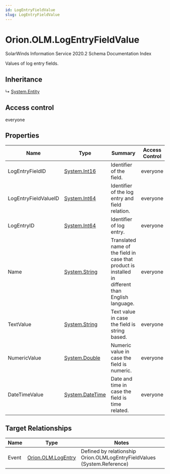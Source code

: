 ```yaml
---
id: LogEntryFieldValue
slug: LogEntryFieldValue
---
```


# Orion.OLM.LogEntryFieldValue

SolarWinds Information Service 2020.2 Schema Documentation Index

Values of log entry fields.

## Inheritance

↳ [System.Entity](./../System/Entity)

## Access control

everyone

## Properties

| Name | Type | Summary | Access Control |
| ------ | ------ | ------ | ------ |
| LogEntryFieldID | [System.Int16](https://docs.microsoft.com/en-us/dotnet/api/system.int16) | Identifier of the field. | everyone |
| LogEntryFieldValueID | [System.Int64](https://docs.microsoft.com/en-us/dotnet/api/system.int64) | Identifier of the log entry and field relation. | everyone |
| LogEntryID | [System.Int64](https://docs.microsoft.com/en-us/dotnet/api/system.int64) | Identifier of log entry. | everyone |
| Name | [System.String](https://docs.microsoft.com/en-us/dotnet/api/system.string) | Translated name of the field in case that product is installed in different than English language. | everyone |
| TextValue | [System.String](https://docs.microsoft.com/en-us/dotnet/api/system.string) | Text value in case the field is string based. | everyone |
| NumericValue | [System.Double](https://docs.microsoft.com/en-us/dotnet/api/system.double) | Numeric value in case the field is numeric. | everyone |
| DateTimeValue | [System.DateTime](https://docs.microsoft.com/en-us/dotnet/api/system.datetime) | Date and time in case the field is time related. | everyone |

## Target Relationships

| Name | Type | Notes |
| ------ | ------ | ------ |
| Event | [Orion.OLM.LogEntry](./../Orion.OLM/LogEntry) | Defined by relationship Orion.OLMLogEntryFieldValues (System.Reference) |

